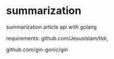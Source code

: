 # summarization
summarization article api with golang

requirements: 
github.com/JesusIslam/tldr,

github.com/gin-gonic/gin
